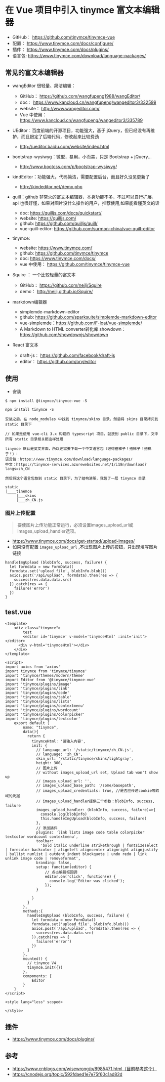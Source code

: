 # 在 Vue 项目中引入 tinymce 富文本编辑器

- GitHub： https://github.com/tinymce/tinymce-vue
- 配置： https://www.tinymce.com/docs/configure/
- 插件： https://www.tinymce.com/docs/plugins/
- 语言包: https://www.tinymce.com/download/language-packages/

## 常见的富文本编辑器
- wangEditor 很轻量、简洁编辑：
  - GitHub：  https://github.com/wangfupeng1988/wangEditor/
  - doc： https://www.kancloud.cn/wangfupeng/wangeditor3/332599
  - website： http://www.wangeditor.com/
  - Vue 中使用： https://www.kancloud.cn/wangfupeng/wangeditor3/335789
- UEditor：百度前端的开源项目，功能强大，基于 jQuery，但已经没有再维护，而且限定了后端代码，修改起来比较费劲
  - http://ueditor.baidu.com/website/index.html
  
- bootstrap-wysiwyg：微型，易用，小而美，只是 Bootstrap + jQuery...
  - http://www.bootcss.com/p/bootstrap-wysiwyg/
  
- kindEditor：功能强大，代码简洁，需要配置后台，而且好久没见更新了
  - http://kindeditor.net/demo.php
  
- quill：github 非常火的富文本编辑器，本身功能不多，不过可以自行扩展，api 也很好懂，如果对图片没什么操作的用户，推荐使用,如果能看懂英文的话
  - doc: https://quilljs.com/docs/quickstart/
  - website: https://quilljs.com/
  - github: https://github.com/quilljs/quill/
  - vue-quill-editor: https://github.com/surmon-china/vue-quill-editor
  
- tinymce:
  - website: https://www.tinymce.com/
  - github: https://github.com/tinymce/tinymce
  - doc: https://www.tinymce.com/docs/
  - vue 中使用： https://github.com/tinymce/tinymce-vue

- Squire ： 一个比较轻量的富文本
  - GitHub： https://github.com/neilj/Squire
  - demo： http://neilj.github.io/Squire/
  
- markdown编辑器
  - simplemde-markdown-editor
  - github: https://github.com/sparksuite/simplemde-markdown-editor
  - vue-simplemde：https://github.com/F-loat/vue-simplemde/
  - A Markdown to HTML converter转化库 showdown：https://github.com/showdownjs/showdown
  
- React 富文本
  - draft-js： https://github.com/facebook/draft-js
  - editor： https://github.com/ory/editor



## 使用
- 安装
```
$ npm install @tinymce/tinymce-vue -S

npm install tinymce -S

安装之后，在 node_modules 中找到 tinymce/skins 目录，然后将 skins 目录拷贝到 static 目录下

// 如果是使用 vue-cli 3.x 构建的 typescript 项目，就放到 public 目录下，文中所有 static 目录相关都这样处理

tinymce 默认是英文界面，所以还需要下载一个中文语言包（记得搭梯子！搭梯子！搭梯子！）：
语言包：https://www.tinymce.com/download/language-packages/
中文：https://tinymce-services.azurewebsites.net/1/i18n/download?langs=zh_CN

然后将这个语言包放到 static 目录下，为了结构清晰，我包了一层 tinymce 目录

static
|____tinemce
     |___skins
     |___zh_CN.js
```
### 图片上传配置
> 要使图片上传功能正常运行，必须设置images_upload_url或images_upload_handler选项。

  - https://www.tinymce.com/docs/get-started/upload-images/
  - 如果没有配置 `images_upload_url`  ,不出现图片上传的按钮，只出现填写图片链接
```
handleImgUpload (blobInfo, success, failure) {
  let formdata = new FormData()
  formdata.set('upload_file', blobInfo.blob())
  axios.post('/api/upload', formdata).then(res => {
    success(res.data.data.src)
  }).catch(res => {
    failure('error')
  })
}
```



## test.vue
```
<template>
    <div class="tinymce">
        test
        <editor id='tinymce' v-model='tinymceHtml' :init='init'></editor>
      <div v-html='tinymceHtml'></div>
    </div>
</template>

<script>
import axios from 'axios'
import tinymce from 'tinymce/tinymce'
import 'tinymce/themes/modern/theme'
import Editor from '@tinymce/tinymce-vue'
import 'tinymce/plugins/image'
import 'tinymce/plugins/link'
import 'tinymce/plugins/code'
import 'tinymce/plugins/table'
import 'tinymce/plugins/lists'
import 'tinymce/plugins/contextmenu'
import 'tinymce/plugins/wordcount'
import 'tinymce/plugins/colorpicker'
import 'tinymce/plugins/textcolor'
    export default {
        name: "tinymce",
        data(){
          return {
            tinymceHtml: '请输入内容',
            init: {
              // language_url: '/static/tinymce/zh_CN.js',
              // language: 'zh_CN',
              skin_url: '/static/tinymce/skins/lightgray',
              height: 300,
              // 图片上传
              // without images_upload_url set, Upload tab won't show up
              // images_upload_url: '',
              // images_upload_base_path: '/some/basepath',
              // images_upload_credentials: true, //是否应传递cookie等跨域的凭据
              // images_upload_handler提供三个参数：blobInfo, success, failure
              images_upload_handler: (blobInfo, success, failure)=>{
                console.log(blobInfo)
                this.handleImgUpload(blobInfo, success, failure)
              },
              // 添加插件
              plugins: 'link lists image code table colorpicker textcolor wordcount contextmenu',
              toolbar:
                'bold italic underline strikethrough | fontsizeselect | forecolor backcolor | alignleft aligncenter alignright alignjustify | bullist numlist | outdent indent blockquote | undo redo | link unlink image code | removeformat',
              branding: false,
              setup: function(editor) {
                  // 点击编辑框回调
                  editor.on('click', function(e) {
                    console.log('Editor was clicked');
                  });
              }

            }
          }
        },
        methods:{
          handleImgUpload (blobInfo, success, failure) {
            let formdata = new FormData()
            formdata.set('upload_file', blobInfo.blob())
            axios.post('/api/upload', formdata).then(res => {
              success(res.data.data.src)
            }).catch(res => {
              failure('error')
            })
          }
        },
        mounted() {
          // tinymce V4
          tinymce.init({})
        },
        components: {
            Editor
        }
    }
</script>

<style lang="less" scoped>

</style>

```

## 插件
- https://www.tinymce.com/docs/plugins/


## 参考
- https://www.cnblogs.com/wisewrong/p/8985471.html（目前参考这个）
- https://cnodejs.org/topic/592fdaed1e7e75f60c1ad82d
